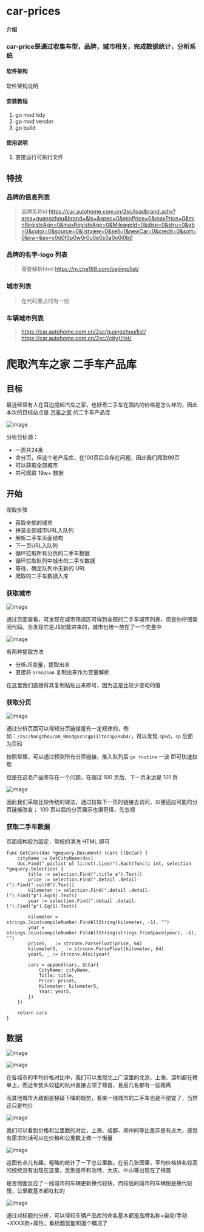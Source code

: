 # car-prices

#### 介绍
### car-price是通过收集车型，品牌，城市相关，完成数据统计，分析系统

#### 软件架构
软件架构说明

#### 安装教程
1.  go mod tidy
2.  go mod vendor
3.  go build

#### 使用说明
1.  直接运行可执行文件

## 特技

### 品牌的信息列表
> 品牌名称id
>https://car.autohome.com.cn/2sc/loadbrand.ashx?area=guangzhou&brand=&ls=&spec=0&minPrice=0&maxPrice=0&minRegisteAge=0&maxRegisteAge=0&MileageId=0&disp=0&stru=0&gb=0&color=0&source=0&listview=0&sell=1&newCar=0&credit=0&sort=0&kw=&ex=c0d0t0p0w0r0u0e0s0a0o0i0b0

### 品牌的名字-logo 列表
>需要解析html
>https://m.che168.com/beijing/list/

### 城市列表
>在代码里占时有一份

### 车辆城市列表
>https://car.autohome.com.cn/2sc/guangzhou/list/
> https://car.autohome.com.cn/2sc/{city}/list/

# 爬取汽车之家 二手车产品库

## 目标

最近经常有人在耳边提起汽车之家，也好奇二手车在国内的价格是怎么样的，因此本次的目标站点是 [汽车之家](https://car.autohome.com.cn/2sc/440399/index.html) 的二手车产品库

![image](https://i.loli.net/2018/03/30/5abe47f82a01f.png)

分析目标源：
- 一页共24条
- 含分页，但这个老产品库，在100页后会存在问题，因此我们爬取99页
- 可以获取全部城市
- 共可爬取 19w+ 数据

## 开始

爬取步骤
- 获取全部的城市
- 拼装全部城市URL入队列
- 解析二手车页面结构
- 下一页URL入队列
- 循环拉取所有分页的二手车数据
- 循环拉取队列中城市的二手车数据
- 等待，确定队列中无新的 URL
- 爬取的二手车数据入库

### 获取城市

![image](https://i.loli.net/2018/03/31/5abeff11ef583.png)

通过页面查看，可发现在城市筛选区可得到全部的二手车城市列表，但是你仔细查阅代码。会发现它是JS加载进来的，城市也统一放在了一个变量中

![image](https://i.loli.net/2018/03/31/5abf056389cf0.png)

有两种提取方法
- 分析JS变量，提取出来
- 直接将 `areaJson` 复制出来作为变量解析

在这里我们直接将其复制粘贴出来即可，因为这是比较少变动的值

### 获取分页

![image](https://i.loli.net/2018/03/31/5abf08ec812e2.png)

通过分析页面可以得知分页链接是有一定规律的，例如：`/2sc/hangzhou/a0_0msdgscncgpi1ltocsp2exb4/`，可以发现 `sp%d`，`sp` 后面为页码

按照常理，可以通过预测所有分页链接，推入队列后 `go routine` 一波 即可快速拉取

但是在这老产品库存在一个问题，在超过 100 页后，下一页永远是 101 页

![image](https://i.loli.net/2018/03/31/5abf0e1e623ec.png)

因此我们采取比较传统的做法，通过拉取下一页的链接去访问，以便适应可能的分页链接改变； 100 页以后的分页展示也很奇怪，先忽视

### 获取二手车数据

页面结构较为固定，常规的清洗 HTML 即可

```
func GetCars(doc *goquery.Document) (cars []QcCar) {
	cityName := GetCityName(doc)
	doc.Find(".piclist ul li:not(.line)").Each(func(i int, selection *goquery.Selection) {
		title := selection.Find(".title a").Text()
		price := selection.Find(".detail .detail-r").Find(".colf8").Text()
		kilometer := selection.Find(".detail .detail-l").Find("p").Eq(0).Text()
		year := selection.Find(".detail .detail-l").Find("p").Eq(1).Text()

		kilometer = strings.Join(compileNumber.FindAllString(kilometer, -1), "")
		year = strings.Join(compileNumber.FindAllString(strings.TrimSpace(year), -1), "")
		priceS, _ := strconv.ParseFloat(price, 64)
		kilometerS, _ := strconv.ParseFloat(kilometer, 64)
		yearS, _ := strconv.Atoi(year)

		cars = append(cars, QcCar{
			CityName: cityName,
			Title: title,
			Price: priceS,
			Kilometer: kilometerS,
			Year: yearS,
		})
	})

	return cars
}
```

## 数据

![image](https://i.loli.net/2018/03/31/5abf1d8042196.png)

![image](https://i.loli.net/2018/04/01/5abfbaa14b09c.png)

在各城市的平均价格对比中，我们可以发现北上广深里的北京、上海、深圳都在榜单上，而近年势头较猛的杭州直接占领了榜首，且后几名都有一些距离

而其他城市大致都是梯级下降的趋势，看来一线城市的二手车也是不便宜了，当然这只是均价

![image](https://i.loli.net/2018/03/31/5abf1dbc665f2.png)

我们可以看到价格和公里数的对比，上海、成都、郑州的等比差异是有点大，感觉有需求的话可以在价格和公里数上做一个衡量

![image](https://i.loli.net/2018/03/31/5abf1e1434edc.png)

这图有点儿有趣，粗略的统计了一下总公里数。在前几张图里，平均价格排名较高的统统没有出现在这里，反倒是呼和浩特、大庆、中山等出现在了榜首

是否侧面反应了一线城市的车辆更新换代较快，而较后的城市的车辆倒是换代较慢，公里数基本都杠杠的

![image](https://i.loli.net/2018/03/31/5abf1e4936640.png)

通过对标题的分析，可以得知车辆产品库的命名基本都是品牌名称+自动/手动+XXXX款+属性，看标题就能知道个概况了
